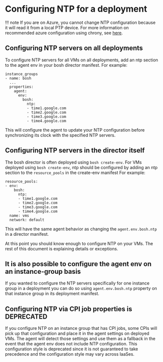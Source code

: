 # Configuring NTP for a deployment

!!! note
    If you are on Azure, you cannot change NTP configuration because it will read it
    from a local PTP device.  For more information on recommended azure configuration
    using chrony, see
    [here](https://docs.microsoft.com/en-us/azure/virtual-machines/linux/time-sync#chrony).

## Configuring NTP servers on all deployments

To configure NTP servers for all VMs on all deployments,
add an ntp section to the agent env in your bosh director manifest.
For example:

```
instance_groups
- name: bosh
  ...
  properties:
    agent:
      env:
        bosh:
          ntp:
          - time1.google.com
          - time2.google.com
          - time3.google.com
          - time4.google.com
```

This will configure the agent to update your NTP configuration before
synchronizing its clock with the specified NTP servers.

## Configuring NTP servers in the director itself

The bosh director is often deployed using `bosh create-env`. 
For VMs deployed using `bosh create-env`,
ntp should be configured by adding an ntp section to the `resource_pools`
in the create-env manifest
For example:

```
resource_pools:
- env:
    bosh:
      ntp:
      - time1.google.com
      - time2.google.com
      - time3.google.com
      - time4.google.com
  name: vms
  network: default
```

This will have the same agent behavior as changing the `agent.env.bosh.ntp` in a director manifest.


At this point you should know enough to configure NTP on your VMs. The rest of this document is explaining details or exceptions.

## It is also possible to configure the agent env on an instance-group basis

If you wanted to configure the NTP servers specifically for one
instance group in a deployment you can do so using `agent.env.bosh.ntp`
property on that instance group in its deployment manifest.

## Configuring NTP via CPI job properties is DEPRECATED

If you configure NTP on an instance group that has CPI jobs, some CPIs will pick
up that configuration and place it in the agent settings on deployed VMs. The
agent will detect those settings and use them as a fallback in the event that
the agent env does not include NTP configuration. This configuration style is
deprecated since it is not guaranteed to take precedence and the configuration
style may vary across IaaSes.
